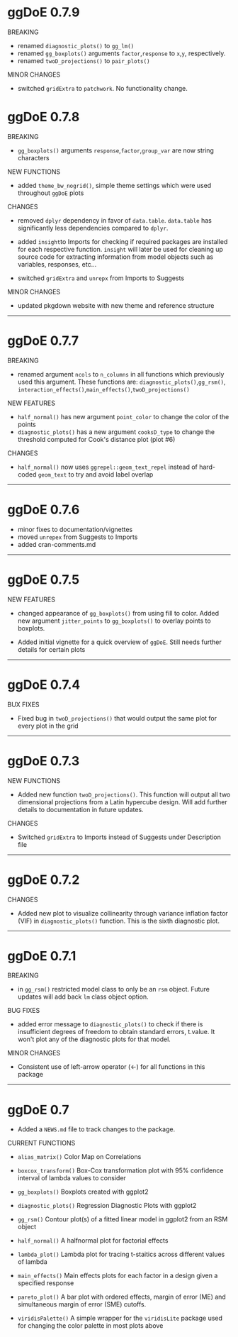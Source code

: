 # ggDoE 0.7.9

BREAKING

* renamed `diagnostic_plots()` to `gg_lm()`
* renamed `gg_boxplots()` arguments `factor`,`response` to `x`,`y`, respectively.
* renamed `twoD_projections()` to `pair_plots()`

MINOR CHANGES

* switched `gridExtra` to `patchwork`. No functionality change.

# ggDoE 0.7.8

BREAKING

* `gg_boxplots()` arguments `response`,`factor`,`group_var` are now string characters 

NEW FUNCTIONS

* added `theme_bw_nogrid()`, simple theme settings which were used throughout `ggDoE` plots

CHANGES

* removed `dplyr` dependency in favor of `data.table`. `data.table` has significantly less dependencies compared to `dplyr`.

* added `insight`to Imports for checking if required packages are installed for each respective function. `insight` will later be used for cleaning up source code for extracting information from model objects such as variables, responses, etc...

* switched `gridExtra` and `unrepx` from Imports to Suggests

MINOR CHANGES

* updated pkgdown website with new theme and reference structure

---

# ggDoE 0.7.7

BREAKING

* renamed argument `ncols` to `n_columns` in all functions which previously used this argument. These functions are: `diagnostic_plots()`,`gg_rsm()`, `interaction_effects()`,`main_effects()`,`twoD_projections()`

NEW FEATURES

* `half_normal()` has new argument `point_color` to change the color of the points
* `diagnostic_plots()` has a new argument `cooksD_type` to change the threshold computed for Cook's distance plot (plot #6)

CHANGES

* `half_normal()` now uses `ggrepel::geom_text_repel` instead of hard-coded `geom_text` to try and avoid label overlap

---

# ggDoE 0.7.6

* minor fixes to documentation/vignettes
* moved `unrepex` from Suggests to Imports 
* added cran-comments.md

---

# ggDoE 0.7.5

NEW FEATURES

* changed appearance of `gg_boxplots()` from using fill to color. Added new argument 
`jitter_points` to `gg_boxplots()` to overlay points to boxplots.

* Added initial vignette for a quick overview of `ggDoE`. Still needs further details for certain plots

---

# ggDoE 0.7.4

BUX FIXES

* Fixed bug in `twoD_projections()` that would output the same plot for every plot in the grid

---

# ggDoE 0.7.3

NEW FUNCTIONS

* Added new function `twoD_projections()`. This function will output all two dimensional projections from a Latin hypercube design. Will add further details to documentation in future updates.

CHANGES

* Switched `gridExtra` to Imports instead of Suggests under Description file

---

# ggDoE 0.7.2

CHANGES

* Added new plot to visualize collinearity through variance inflation factor (VIF) in `diagnostic_plots()` function. This is the sixth diagnostic plot.

---

# ggDoE 0.7.1

BREAKING

* in `gg_rsm()` restricted model class to only be an `rsm` object. Future updates will add back
`lm` class object option.

BUG FIXES

* added error message to `diagnostic_plots()` to check if there is insufficient degrees of freedom to obtain standard errors, t.value. It won't plot any of the diagnostic plots for that model.

MINOR CHANGES

* Consistent use of left-arrow operator (<-) for all functions in this package

---

# ggDoE 0.7

* Added a `NEWS.md` file to track changes to the package.

CURRENT FUNCTIONS

* `alias_matrix()`  Color Map on Correlations 

* `boxcox_transform()` Box-Cox transformation plot with 95\% confidence interval of lambda values to consider 

* `gg_boxplots()` Boxplots created with ggplot2

* `diagnostic_plots()` Regression Diagnostic Plots with ggplot2

* `gg_rsm()` Contour plot(s) of a fitted linear model in ggplot2 from an RSM object

* `half_normal()` A  halfnormal plot for factorial effects

* `lambda_plot()` Lambda plot for tracing t-staitics across different values of lambda

* `main_effects()` Main effects plots for each factor in a design given a specified response

* `pareto_plot()` A bar plot with ordered effects, margin of error (ME) and simultaneous margin of error (SME) cutoffs.

* `viridisPalette()` A simple wrapper for the `viridisLite` package used for changing the color palette in most plots above

